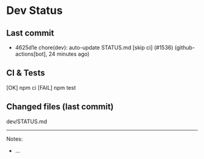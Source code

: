# Dev Status

## Last commit
- 4625d1e chore(dev): auto-update STATUS.md [skip ci] (#1536) (github-actions[bot], 24 minutes ago)
## CI & Tests
[OK] npm ci
[FAIL] npm test

## Changed files (last commit)
dev/STATUS.md

---
Notes:
- ...

